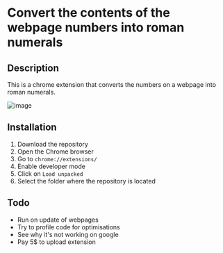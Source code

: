 # Convert the contents of the webpage numbers into roman numerals

## Description

This is a chrome extension that converts the numbers on a webpage into roman numerals.

![image](https://github.com/VincentSidot/romanExtension/assets/16052424/5cdf81bd-3f0d-4b8d-b99e-1eebfbbd8970)


## Installation

1. Download the repository
2. Open the Chrome browser
3. Go to `chrome://extensions/`
4. Enable developer mode
5. Click on `Load unpacked`
6. Select the folder where the repository is located

## Todo

- Run on update of webpages
- Try to profile code for optimisations
- See why it's not working on google
- Pay 5$ to upload extension
